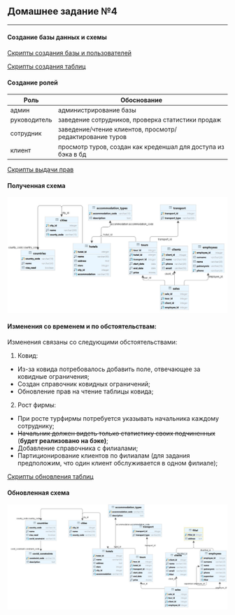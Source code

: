 ## Домашнее задание №4

-----------------------

#### Создание базы данных и схемы

[Скрипты создания базы и пользователей](../src/main/liquibase/updates/0_0/001_db_users.sql)

[Скрипты создания таблиц](../src/main/liquibase/updates/1_0/sql/20211118-U-1026.sql)

#### Создание ролей

| Роль | Обоснование |
|------|-------------|
|админ|администрирование базы|
|руководитель|заведение сотрудников, проверка статистики продаж|
|сотрудник|заведение/чтение клиентов, просмотр/редактирование туров|
|клиент|просмотр туров, создан как креденшал для доступа из бэка в бд|

[Скрипты выдачи прав](../src/main/liquibase/updates/0_0/002_grant.sql)

#### Полученная схема
![Схема базы данных](img/schema_2.JPG)

#### Изменения со временем и по обстоятельствам:

Изменения связаны со следующими обстоятельствами:

1. Ковид:
- Из-за ковида потребовалось добавить поле, отвечающее за ковидные ограничения;
- Создан справочник ковидных ограничений;
- Обновление прав на чтение таблицы ковида;
2. Рост фирмы:
- При росте турфирмы потребуется указывать начальника каждому сотруднику;
- ~~Начальник должен видеть только статистику своих подчиненных~~ (**будет реализовано на бэке)**;
- Добавление справочника с филиалами;
- Партиционирование клиентов по филиалам (для задания предположим, что один клиент обслуживается в одном филиале);

[Скрипты обновления таблиц](../src/main/liquibase/updates/1_0/sql/20211223-U-1600.sql)

#### Обновленная схема
![Схема базы данных](img/schema_3.JPG)